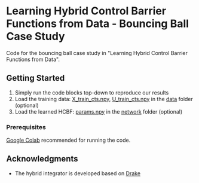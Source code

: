 # Learning Hybrid Control Barrier Functions from Data - Bouncing Ball Case Study

Code for the bouncing ball case study in "Learning Hybrid Control Barrier Functions from Data".

## Getting Started

1. Simply run the code blocks top-down to reproduce our results
2. Load the training data: [X_train_cts.npy](https://github.com/unstable-zeros/learning-hcbfs/blob/main/bouncing_ball_for_share/data/X_train_cts.npy), [U_train_cts.npy](https://github.com/unstable-zeros/learning-hcbfs/blob/main/bouncing_ball_for_share/data/U_train_cts.npy) in the [data](https://github.com/unstable-zeros/learning-hcbfs/tree/main/bouncing_ball_for_share/data) folder (optional)
3. Load the learned HCBF: [params.npy](https://github.com/unstable-zeros/learning-hcbfs/tree/main/bouncing_ball_for_share/network) in the [network](https://github.com/unstable-zeros/learning-hcbfs/tree/main/bouncing_ball_for_share/network) folder (optional)


### Prerequisites

[Google Colab](https://colab.research.google.com/) recommended for running the code.

## Acknowledgments

* The hybrid integrator is developed based on [Drake](https://drake.mit.edu/)

